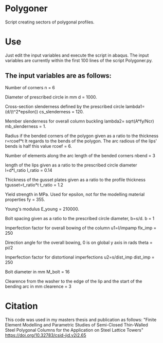 # Polygoner

Script creating sectors of polygonal profiles.

# Use
Just edit the input variables and execute the script in abaqus. The input variables are currently within the first 100 lines of the script Polygoner.py. 


## The input variables are as follows:

 Number of corners
n = 6

 Diameter of prescribed circle in mm
d = 1000.

 Cross-section slenderness defined by the prescribed circle lambda1=(d/(t^2\*epsilon))
cs_slenderness = 120.

 Member slenderness for overall column buckling lambda2= sqrt(A\*fy/Ncr)
mb_slenderness = 1.

 Radius if the bended corners of the polygon given as a ratio to the thickness r=rcoef\*t
 It regards to the bends of the polygon. The arc radious of the lips' bends is half this value
rcoef = 6.

 Number of elements along the arc length of the bended corners
nbend = 3

 length of the lips given as a ratio to the prescribed circle diameter l=d\*l_ratio
l_ratio = 0.14

 Thickness of the gusset plates given as a ratio to the profile thickness tgusset=t_ratio\*t
t_ratio = 1.2

 Yield strength in MPa. Used for epsilon, not for the modelling material properties
fy = 355.

 Young's modulus
E_young = 210000.

 Bolt spacing given as a ratio to the prescribed circle diameter, b=s/d.
b = 1

 Imperfection factor for overall bowing of the column u1=l/impamp
flx_imp = 250

 Direction angle for the overall bowing, 0 is on global y axis in rads
theta = pi/2

 Imperfection factor for distortional imperfections u2=s/dist_imp
dist_imp = 250

 Bolt diameter in mm
M_bolt = 16

 Clearence from the washer to the edge of the lip and the start of the bending arc in mm
clearence = 3

# Citation
This code was used in my masters thesis and publication as follows:
"Finite Element Modelling and Parametric Studies of Semi-Closed Thin-Walled Steel Polygonal Columns for the Application on Steel Lattice Towers" https://doi.org/10.32783/csid-jid.v2i2.65
